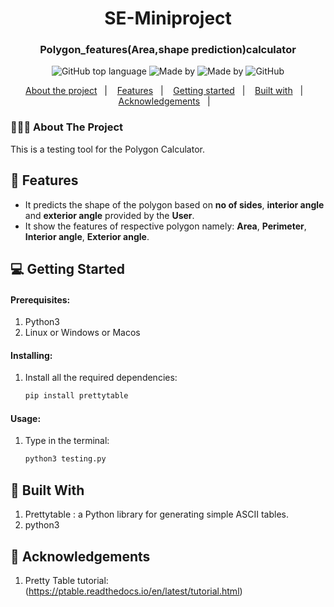 
<h1 align="center">
	SE-Miniproject
</h1>

<h3 align="center">
  Polygon_features(Area,shape prediction)calculator
</h3>
<p align="center">
  <img alt="GitHub top language" src="https://img.shields.io/badge/language-python3-brightgreen">

  <a>
    	  <img alt="Made by" src="https://img.shields.io/badge/made%20by-Abhishek%20Dharmadhikari-blueviolet">
	  <img alt="Made by" src="https://img.shields.io/badge/made%20by-Abhishek%20Gaikwad-blueviolet">
  </a>

  <img alt="GitHub" src="https://img.shields.io/github/license/EliasGcf/readme-template">
</p>

<p align="center">
  <a href="#-about-the-project">About the project</a>&nbsp;&nbsp;&nbsp;|&nbsp;&nbsp;&nbsp;
  <a href="#-features">Features</a>&nbsp;&nbsp;&nbsp;|&nbsp;&nbsp;&nbsp;
  <a href="#-getting-started">Getting started</a>&nbsp;&nbsp;&nbsp;|&nbsp;&nbsp;&nbsp;
  <a href="#-built-with">Built with</a>&nbsp;&nbsp;&nbsp;|&nbsp;&nbsp;&nbsp;
  <a href="#-acknowledgements">Acknowledgements</a>&nbsp;&nbsp;&nbsp;|&nbsp;&nbsp;&nbsp;
</p>

### 👨🏻‍💻 About The Project
This is a testing tool for the Polygon Calculator. 

## 🌟 Features

-   It predicts the shape of the polygon based on **no of sides**, **interior angle** and **exterior angle** provided by the **User**. 
-   It show the features of respective polygon namely: **Area**, **Perimeter**, **Interior angle**, **Exterior angle**.


## 💻 Getting Started

#### Prerequisites:

1. Python3
2. Linux or Windows or Macos

#### Installing:

1. Install all the required dependencies:
    ```sh
    pip install prettytable
    ```

#### Usage:
1. Type in the terminal:
    ```sh
    python3 testing.py
    ```
    

## 🚀 Built With
1. Prettytable : a Python library for generating simple ASCII tables.
2. python3


## 📝 Acknowledgements

1. Pretty Table tutorial: (https://ptable.readthedocs.io/en/latest/tutorial.html)
